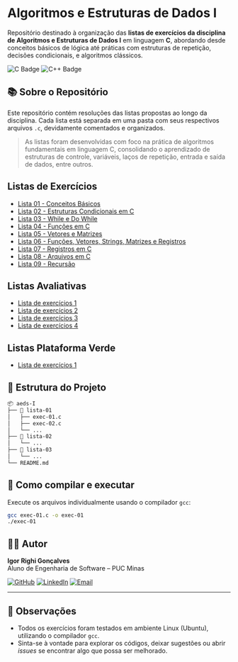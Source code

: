 # Algoritmos e Estruturas de Dados I

Repositório destinado à organização das **listas de exercícios da disciplina de Algoritmos e Estruturas de Dados I** em linguagem **C**, abordando desde conceitos básicos de lógica até práticas com estruturas de repetição, decisões condicionais, e algoritmos clássicos.

![C Badge](https://img.shields.io/badge/language-C-blue)
![C++ Badge](https://img.shields.io/badge/language-C++-blue)

## 📚 Sobre o Repositório

Este repositório contém resoluções das listas propostas ao longo da disciplina. Cada lista está separada em uma pasta com seus respectivos arquivos `.c`, devidamente comentados e organizados.

> As listas foram desenvolvidas com foco na prática de algoritmos fundamentais em linguagem C, consolidando o aprendizado de estruturas de controle, variáveis, laços de repetição, entrada e saída de dados, entre outros.



## Listas de Exercícios

- [Lista 01 - Conceitos Básicos](https://github.com/righigor/aeds-I/tree/main/lista-01)
- [Lista 02 - Estruturas Condicionais em C](https://github.com/righigor/aeds-I/tree/main/lista-02)
- [Lista 03 - While e Do While](https://github.com/righigor/aeds-I/tree/main/lista-03)
- [Lista 04 - Funções em C](https://github.com/righigor/aeds-I/tree/main/lista-04)
- [Lista 05 - Vetores e Matrizes](https://github.com/righigor/aeds-I/tree/main/lista-05)
- [Lista 06 - Funções, Vetores, Strings, Matrizes e Registros](https://github.com/righigor/aeds-I/tree/main/lista-06)
- [Lista 07 - Registros em C](https://github.com/righigor/aeds-I/tree/main/lista-07)
- [Lista 08 - Arquivos em C](https://github.com/righigor/aeds-I/tree/main/lista-08)
- [Lista 09 - Recursão](https://github.com/righigor/aeds-I/tree/main/lista-09)

## Listas Avaliativas

- [Lista de exercícios 1](https://github.com/righigor/aeds-I/tree/main/lista-01-avaliativa)
- [Lista de exercícios 2](https://github.com/righigor/aeds-I/tree/main/lista-02-avaliativa)
- [Lista de exercícios 3](https://github.com/righigor/aeds-I/tree/main/lista-03-avaliativa)
- [Lista de exercícios 4](https://github.com/righigor/aeds-I/tree/main/lista-04-avaliativa)

## Listas Plataforma Verde

- [Lista de exercícios 1](https://github.com/righigor/aeds-I/tree/main/listas-verde/lista-01)

## 📂 Estrutura do Projeto

```bash
📦 aeds-I
├── 📁 lista-01
│   ├── exec-01.c
│   ├── exec-02.c
│   └── ...
├── 📁 lista-02
│   └── ...
├── 📁 lista-03
│   └── ...
└── README.md
```


## 🧪 Como compilar e executar

Execute os arquivos individualmente usando o compilador `gcc`:

```bash
gcc exec-01.c -o exec-01
./exec-01
```

## 👨‍💻 Autor

**Igor Righi Gonçalves**  
Aluno de Engenharia de Software – PUC Minas  

[![GitHub](https://img.shields.io/badge/GitHub-100000?style=for-the-badge&logo=github&logoColor=white)](https://github.com/righigor) [![LinkedIn](https://img.shields.io/badge/LinkedIn-0077B5?style=for-the-badge&logo=linkedin&logoColor=white)](https://www.linkedin.com/in/igor-righi/) [![Email](https://img.shields.io/badge/Email-D14836?style=for-the-badge&logo=gmail&logoColor=white)](mailto:righigordev@gmail.com)

---

## 📎 Observações

- Todos os exercícios foram testados em ambiente Linux (Ubuntu), utilizando o compilador `gcc`.
- Sinta-se à vontade para explorar os códigos, deixar sugestões ou abrir *issues* se encontrar algo que possa ser melhorado.
